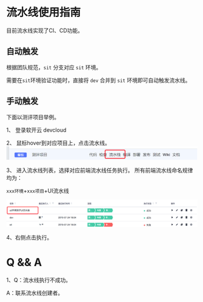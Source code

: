 # 流水线使用指南

目前流水线实现了CI、CD功能。

## 自动触发

根据团队规范，`sit` 分支对应 `sit` 环境。

需要在`sit`环境验证功能时，直接将 `dev` 合并到 `sit` 环境即可自动触发流水线。

## 手动触发

下面以测评项目举例。

1、 登录软开云 devcloud

2、 鼠标hover到对应项目上，点击流水线。
![项目](project-list.png)

3、 进入流水线列表，选择对应前端流水线任务执行。
所有前端流水线命名规律均为：

`xxx环境`+`xxx项目`+UI流水线

![流水线](pipeline-name.png)

4、右侧点击执行。

# Q && A

1、Q：流水线执行不成功。

  A：联系流水线创建者。

